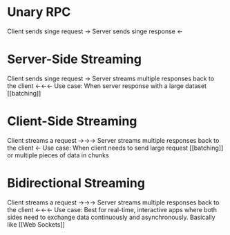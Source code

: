 # Unary RPC
Client sends singe request ->
Server sends singe response <-

# Server-Side Streaming
Client sends singe request ->
Server streams multiple responses back to the client <-<-<-
Use case: When server response with a large dataset [[batching]]

# Client-Side Streaming
Client streams a request ->->->
Server streams multiple responses back to the client <-
Use case: When client needs to send large request [[batching]] or multiple pieces of data in chunks 

# Bidirectional Streaming
Client streams a request ->->->
Server streams multiple responses back to the client <-<-<-
Use case: Best for real-time, interactive apps where both sides need to exchange data continuously and asynchronously. Basically like [[Web Sockets]]